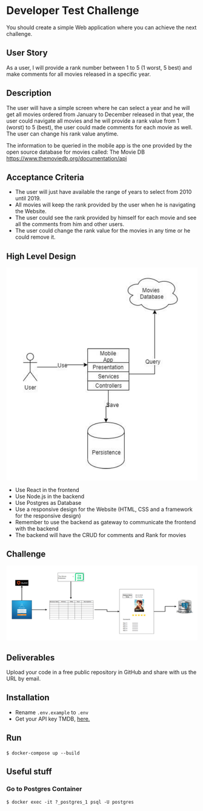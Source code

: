 # Developer Test Challenge

You should create a simple Web application where you can achieve the next challenge.

## User Story
As a user, I will provide a rank number between 1 to 5 (1 worst, 5 best) and make comments for all movies released in a specific year.

## Description
The user will have a simple screen where he can select a year and he will get all movies ordered from January to December released in that year, the user could navigate all movies and he will provide a rank value from 1 (worst) to 5 (best), the user could made comments for each movie as well. The user can change his rank value anytime. 

The information to be queried in the mobile app is the one provided by the open source database for movies called: The Movie DB https://www.themoviedb.org/documentation/api

## Acceptance Criteria
* The user will just have available the range of years to select from 2010 until 2019.
* All movies will keep the rank provided by the user when he is navigating the Website.
* The user could see the rank provided by himself for each movie and see all the comments from him and other users.
* The user could change the rank value for the movies in any time or he could remove it.

## High Level Design

![High level design schema](https://raw.githubusercontent.com/petervavro/Developer-Test-Challenge/master/images/developer-test-challenge_High-Level-Design.png)

* Use React in the frontend
* Use Node.js in the backend
* Use Postgres as Database
* Use a responsive design for the Website (HTML, CSS and a framework for the responsive design)
* Remember to use the backend as gateway to communicate the frontend with the backend
* The backend will have the CRUD for comments and Rank for movies

## Challenge

![Application Schema](https://raw.githubusercontent.com/petervavro/Developer-Test-Challenge/master/images/developer-test-challenge_App-Design.png)

## Deliverables
Upload your code in a free public repository in GitHub and share with us the URL by email.

## Installation

* Rename `.env.example` to `.env`
* Get your API key TMDB, [here.](https://www.themoviedb.org/settings/api)

## Run

`$ docker-compose up --build`

## Useful stuff

### Go to Postgres Container
```
$ docker exec -it ?_postgres_1 psql -U postgres
```